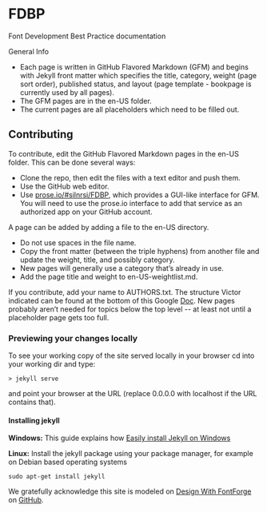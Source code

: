 # FDBP
Font Development Best Practice documentation

General Info
- Each page is written in GitHub Flavored Markdown (GFM) and begins with Jekyll front matter which specifies the title, category, weight (page sort order), published status, and layout (page template - bookpage is currently used by all pages).
- The GFM pages are in the en-US folder.
- The current pages are all placeholders which need to be filled out.

## Contributing

To contribute, edit the GitHub Flavored Markdown pages in the en-US folder.
This can be done several ways:
- Clone the repo, then edit the files with a text editor and push them.
- Use the GitHub web editor.
- Use [prose.io/#silnrsi/FDBP](http://prose.io/#silnrsi/FDBP), which provides a GUI-like interface for GFM.
You will need to use the prose.io interface to add that service as an authorized app on your GitHub account.

A page can be added by adding a file to the en-US directory.
- Do not use spaces in the file name.
- Copy the front matter (between the triple hyphens) from another file and update the
weight, title, and possibly category.
- New pages will generally use a category that’s already in use.
- Add the page title and weight to en-US-weightlist.md.

If you contribute, add your name to AUTHORS.txt. The structure Victor indicated can be found
at the bottom of this Google [Doc](https://docs.google.com/document/d/1F0K-oYRw6ZqHvM1TT2k0_CkQuv-pJqvRQgQXNUb02IA/edit#heading=h.zhldii2y6sjb). New pages probably aren’t needed for topics below the top level -- at least not until a placeholder page gets too full.

### Previewing your changes locally
To see your working copy of the site served locally in your browser cd into your working dir and type:
```
> jekyll serve
```
and point your browser at the URL (replace 0.0.0.0 with localhost if the URL contains that).
#### Installing jekyll

**Windows:** This guide explains how [Easily install Jekyll on Windows]

**Linux:** Install the jekyll package using your package manager, for example on Debian based operating systems 
```
sudo apt-get install jekyll
```

We gratefully acknowledge this site is modeled on [Design With FontForge] on [GitHub].

[Design With FontForge]: http://designwithfontforge.com
[GitHub]: https://github.com/fontforge/designwithfontforge.com
[Easily install Jekyll on Windows]: https://davidburela.wordpress.com/2015/11/28/easily-install-jekyll-on-windows-with-3-command-prompt-entries-and-chocolatey/
